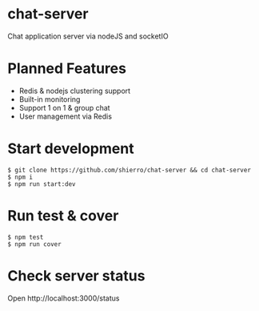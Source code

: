 # chat-server
Chat application server via nodeJS and socketIO

# Planned Features
- Redis & nodejs clustering support
- Built-in monitoring
- Support 1 on 1 & group chat
- User management via Redis

# Start development
```
$ git clone https://github.com/shierro/chat-server && cd chat-server
$ npm i
$ npm run start:dev
```

# Run test & cover
```
$ npm test
$ npm run cover
```

# Check server status
Open http://localhost:3000/status
